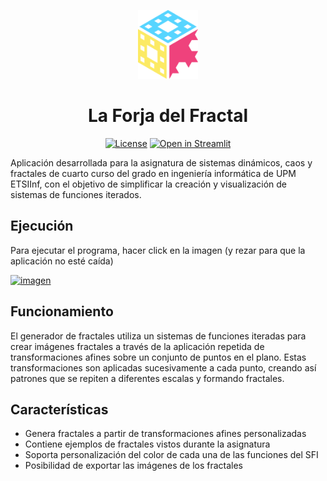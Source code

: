 <div align="center">
  <p>
    <img height="110" src="assets/fractal2.svg">
    <h1>La Forja del Fractal</h1>
  </p>

[comment]: <[Español](README.md) | [English](README.en.md)>

[![License](https://img.shields.io/badge/License-Apache%202.0-blue.svg)](https://opensource.org/licenses/Apache-2.0)
[![Open in Streamlit](https://static.streamlit.io/badges/streamlit_badge_black_white.svg)](https://ifs-fractal-generator-upm.streamlit.app/)

</div>

Aplicación desarrollada para la asignatura de sistemas dinámicos, caos y fractales de cuarto curso del grado en ingeniería informática de UPM ETSIInf, con el objetivo de simplificar la creación y visualización de sistemas de funciones iterados.

## Ejecución

Para ejecutar el programa, hacer click en la imagen (y rezar para que la aplicación no esté caída)

[![imagen](https://user-images.githubusercontent.com/53956353/229168705-c6ac71ce-65cc-4e2e-af96-d3c016df016a.png)](https://ifs-fractal-generator-upm.streamlit.app/)

## Funcionamiento

El generador de fractales utiliza un sistemas de funciones iteradas para crear imágenes fractales a través de la aplicación repetida de transformaciones afines sobre un conjunto de puntos en el plano.
Estas transformaciones son aplicadas sucesivamente a cada punto, creando así patrones que se repiten a diferentes escalas y formando fractales.

## Características

- Genera fractales a partir de transformaciones afines personalizadas
- Contiene ejemplos de fractales vistos durante la asignatura
- Soporta personalización del color de cada una de las funciones del SFI
- Posibilidad de exportar las imágenes de los fractales
